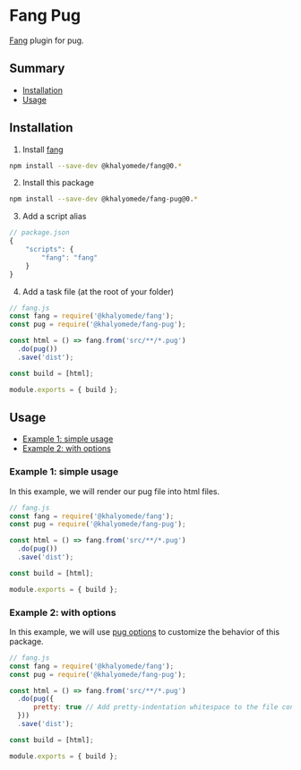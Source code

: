 # Fang Pug

[Fang](https://www.npmjs.com/package/@khalyomede/fang-pug) plugin for pug.

## Summary

- [Installation](#installation)
- [Usage](#usage)

## Installation

1. Install [fang](https://www.npmjs.com/package/@khalyomede/fang-pug)

```bash
npm install --save-dev @khalyomede/fang@0.*
```

2. Install this package

```bash
npm install --save-dev @khalyomede/fang-pug@0.*
```

3. Add a script alias

```javascript
// package.json
{
    "scripts": {
        "fang": "fang"
    }
}
```

4. Add a task file (at the root of your folder)

```javascript
// fang.js
const fang = require('@khalyomede/fang');
const pug = require('@khalyomede/fang-pug');

const html = () => fang.from('src/**/*.pug')
  .do(pug())
  .save('dist');

const build = [html];

module.exports = { build };
```

## Usage

- [Example 1: simple usage](#example-1-simple-usage)
- [Example 2: with options](#example-2-with-options)

### Example 1: simple usage

In this example, we will render our pug file into html files.

```javascript
// fang.js
const fang = require('@khalyomede/fang');
const pug = require('@khalyomede/fang-pug');

const html = () => fang.from('src/**/*.pug')
  .do(pug())
  .save('dist');

const build = [html];

module.exports = { build };
```

### Example 2: with options

In this example, we will use [pug options](https://www.npmjs.com/package/pug#options) to customize the behavior of this package.

```javascript
// fang.js
const fang = require('@khalyomede/fang');
const pug = require('@khalyomede/fang-pug');

const html = () => fang.from('src/**/*.pug')
  .do(pug({
      pretty: true // Add pretty-indentation whitespace to the file content
  }))
  .save('dist');

const build = [html];

module.exports = { build };
```
